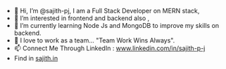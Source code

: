 - 👋 Hi, I’m @sajith-pj, I am a Full Stack Developer on MERN stack,
- 👀 I’m interested in frontend  and backend also ,
- 🌱 I’m currently learning Node Js and MongoDB to improve my skills on backend.
- 💞️ I love to work as a team... "Team Work Wins Always".
- 📫 Connect Me Through LinkedIn : www.linkedin.com/in/sajith-p-j
- Find in [sajith.in](https://sajith.in/)

<!---
sajith-pj/sajith-pj is a ✨ special ✨ repository because its `README.md` (this file) appears on your GitHub profile.
You can click the Preview link to take a look at your changes.
--->
